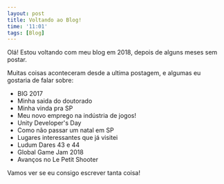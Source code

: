 ```yaml
---
layout: post
title: Voltando ao Blog!
time: '11:01'
tags: [Blog]
---
```


Olá! Estou voltando com meu blog em 2018, depois de alguns meses sem postar.

Muitas coisas aconteceram desde a ultima postagem, e algumas eu gostaria de falar sobre:

* BIG 2017
* Minha saida do doutorado
* Minha vinda pra SP
* Meu novo emprego na indústria de jogos!
* Unity Developer's Day
* Como não passar um natal em SP
* Lugares interessantes que já visitei
* Ludum Dares 43 e 44
* Global Game Jam 2018
* Avanços no Le Petit Shooter

Vamos ver se eu consigo escrever tanta coisa!